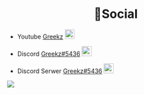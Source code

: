 <h1 align="center">📶Social</h1>  

- Youtube [Greekz](https://www.youtube.com/@Greekz7284) <img src="https://upload.wikimedia.org/wikipedia/commons/0/09/YouTube_full-color_icon_%282017%29.svg" width="22">

- Discord [Greekz#5436](https://discord.gg/4EXTHnDnjJ) <img src="https://seeklogo.com/images/D/discord-color-logo-E5E6DFEF80-seeklogo.com.png" width="23">

- Discord Serwer [Greekz#5436](https://discord.gg/4EXTHnDnjJ) <img src="https://seeklogo.com/images/D/discord-color-logo-E5E6DFEF80-seeklogo.com.png" width="23">


![](https://komarev.com/ghpvc/?username=Greekz&color=brightgreen)
